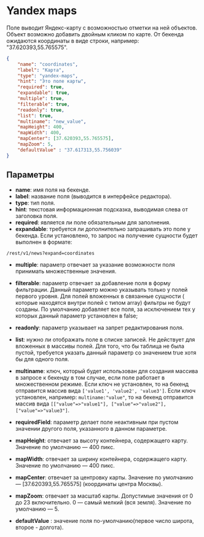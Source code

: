 # Yandex maps

Поле выводит Яндекс-карту с возможностью отметки на ней объектов. Объект возможно добавить
двойным кликом по карте. От бекенда ожидаются координаты в виде строки, например: "37.620393,55.765575".

```json
{
    "name": "coordinates",
    "label": "Карта",
    "type": "yandex-maps",
    "hint": "Это поле карты",
    "required": true,
    "expandable": true,
    "multiple": true,
    "filterable": true,
    "readonly": true,
    "list": true,
    "multiname": "new_value",
    "mapHeight": 400,
    "mapWidth": 400,
    "mapCenter": [37.620393,55.765575],
    "mapZoom": 5,
    "defaultValue" : "37.617313,55.756039"
}
```

## Параметры

* **name**: имя поля на бекенде.
* **label**: название поля (выводится в интерфейсе редактора).
* **type**: тип поля.
* **hint**: текстовая информационная подсказка, выводимая слева от заголовка поля.
* **required**: является ли поле обязательным для заполнения.
* **expandable**: требуется ли дополнительно запрашивать это поле у бекенда. Если установлено, то запрос на получение
сущности будет выполнен в формате:
```
/rest/v1/news?expand=coordinates
```
* **multiple**: параметр отвечает за указание возможности поля принимать множественные значения.
* **filterable**: параметр отвечает за добавление поля в форму фильтрации. Данный параметр можно указывать только у полей
первого уровня. Для полей вложенных в связанные сущности ( которые находятся внутри полей с типом array) фильтры не
будут созданы. По умолчанию добавляет все поля, за исключением тех у которых данный параметр установлен в false;
* **readonly**: параметр указывает на запрет редактирования поля.
* **list**: нужно ли отображать поле в списке записей. Не действует для вложенных в массивы полей. Для того, что бы
таблица не была пустой, требуется указать данный параметр со значением true хотя бы для одного поля.
* **multiname**: ключ, который будет использован для создания массива в запросе к бекенду в том случае, если поле
работает в множественном режиме. Если ключ не установлен, то на бекенд отправится массив вида
`['value1', 'value2', 'value3']`. Если ключ установлен, например: `multiname:"value"`, то на бекенд отправится
массив вида `[["value"=>"value1"], ["value"=>"value2"], ["value"=>"value3"]`.
* **requiredField**: параметр делает поле неактивным при пустом значении другого поля, указанного в данном параметре.

* **mapHeight**: отвечает за высоту контейнера, содержащего карту. Значение по умолчанию — 400 пикс.
* **mapWidth**: отвечает за ширину контейнера, содержащего карту. Значение по умолчанию — 400 пикс.
* **mapCenter**: отвечает за центровку карты. Значение по умолчанию — [37.620393,55.765575] (координаты центра Москвы).
* **mapZoom**: отвечает за масштаб карты. Допустимые значения от 0 до 23 включительно. 0 — самый мелкий (вся земля). Значение по умолчанию — 5.
* **defaultValue** : значение поля по-умолчанию(первое число широта, второе - долгота).